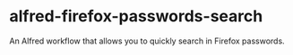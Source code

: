 # alfred-firefox-passwords-search
An Alfred workflow that allows you to quickly search in Firefox passwords.
